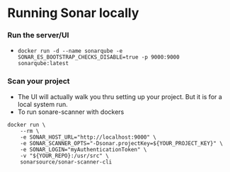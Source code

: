 # Running Sonar locally


### Run the server/UI

- `docker run -d --name sonarqube -e SONAR_ES_BOOTSTRAP_CHECKS_DISABLE=true -p 9000:9000 sonarqube:latest`

### Scan your project
- The UI will actually walk you thru setting up your project. But it is for a local system run. 
- To run sonare-scanner with dockers
```
docker run \
    --rm \
    -e SONAR_HOST_URL="http://localhost:9000" \
    -e SONAR_SCANNER_OPTS="-Dsonar.projectKey=${YOUR_PROJECT_KEY}" \
    -e SONAR_LOGIN="myAuthenticationToken" \
    -v "${YOUR_REPO}:/usr/src" \
    sonarsource/sonar-scanner-cli
```
